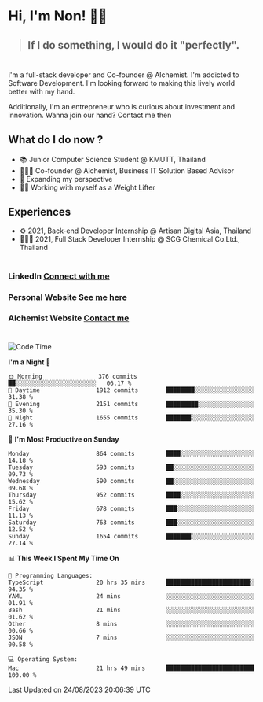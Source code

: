 # Hi, I'm Non! 🖐🏻

> ## If I do something, I would do it "perfectly".

#

I'm a full-stack developer and Co-founder @ Alchemist. I'm addicted to Software Development. I'm looking forward to making this lively world better with my hand.

Additionally, I'm an entrepreneur who is curious about investment and innovation. Wanna join our hand? Contact me then

## What do I do now ?

- 📚 Junior Computer Science Student @ KMUTT, Thailand
- 🧑🏻‍💻 Co-founder @ Alchemist, Business IT Solution Based Advisor
- 🌈 Expanding my perspective
- 🏋🏻 Working with myself as a Weight Lifter

## Experiences

- ⚙️ 2021, Back-end Developer Internship @ Artisan Digital Asia, Thailand
- 🧑🏻‍💻 2021, Full Stack Developer Internship @ SCG Chemical Co.Ltd., Thailand

#

### LinkedIn [Connect with me](https://www.linkedin.com/in/non-nontra/)

### Personal Website [See me here](https://nonnontra.com/)

### Alchemist Website [Contact me](https://alchemist-softwarehouse.co/)

#

<!--START_SECTION:waka-->
![Code Time](http://img.shields.io/badge/Code%20Time-2%2C991%20hrs%201%20min-blue)

**I'm a Night 🦉** 

```text
🌞 Morning                376 commits         ██░░░░░░░░░░░░░░░░░░░░░░░   06.17 % 
🌆 Daytime                1912 commits        ████████░░░░░░░░░░░░░░░░░   31.38 % 
🌃 Evening                2151 commits        █████████░░░░░░░░░░░░░░░░   35.30 % 
🌙 Night                  1655 commits        ███████░░░░░░░░░░░░░░░░░░   27.16 % 
```
📅 **I'm Most Productive on Sunday** 

```text
Monday                   864 commits         ████░░░░░░░░░░░░░░░░░░░░░   14.18 % 
Tuesday                  593 commits         ██░░░░░░░░░░░░░░░░░░░░░░░   09.73 % 
Wednesday                590 commits         ██░░░░░░░░░░░░░░░░░░░░░░░   09.68 % 
Thursday                 952 commits         ████░░░░░░░░░░░░░░░░░░░░░   15.62 % 
Friday                   678 commits         ███░░░░░░░░░░░░░░░░░░░░░░   11.13 % 
Saturday                 763 commits         ███░░░░░░░░░░░░░░░░░░░░░░   12.52 % 
Sunday                   1654 commits        ███████░░░░░░░░░░░░░░░░░░   27.14 % 
```


📊 **This Week I Spent My Time On** 

```text
💬 Programming Languages: 
TypeScript               20 hrs 35 mins      ████████████████████████░   94.35 % 
YAML                     24 mins             ░░░░░░░░░░░░░░░░░░░░░░░░░   01.91 % 
Bash                     21 mins             ░░░░░░░░░░░░░░░░░░░░░░░░░   01.62 % 
Other                    8 mins              ░░░░░░░░░░░░░░░░░░░░░░░░░   00.66 % 
JSON                     7 mins              ░░░░░░░░░░░░░░░░░░░░░░░░░   00.58 % 

💻 Operating System: 
Mac                      21 hrs 49 mins      █████████████████████████   100.00 % 
```


 Last Updated on 24/08/2023 20:06:39 UTC
<!--END_SECTION:waka-->
